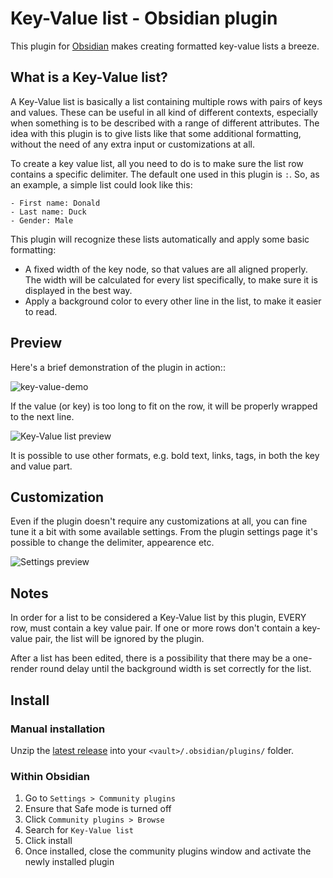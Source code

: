# Key-Value list - Obsidian plugin

This plugin for [Obsidian](https://obsidian.md/) makes creating formatted key-value lists a breeze.

## What is a Key-Value list?
A Key-Value list is basically a list containing multiple rows with pairs of keys and values. These can be useful in all kind of different contexts, especially when something is to be described with a range of different attributes. The idea with this plugin is to give lists like that some additional formatting, without the need of any extra input or customizations at all. 

To create a key value list, all you need to do is to make sure the list row contains a specific delimiter. The default one used in this plugin is `:`. So, as an example, a simple list could look like this:
```
- First name: Donald
- Last name: Duck
- Gender: Male
```

This plugin will recognize these lists automatically and apply some basic formatting:
- A fixed width of the key node, so that values are all aligned properly. The width will be calculated for every list specifically, to make sure it is displayed in the best way.
- Apply a background color to every other line in the list, to make it easier to read.

## Preview
Here's a brief demonstration of the plugin in action::

![key-value-demo](https://github.com/christianwannerstedt/obsidian-key-value-list/assets/25314/8387c00d-8f36-41a0-aa2c-13d8be55cbc1)

If the value (or key) is too long to fit on the row, it will be properly wrapped to the next line. 

![Key-Value list preview](https://github.com/christianwannerstedt/obsidian-key-value-list/assets/25314/b6de6c3a-15ad-43b8-9c43-99c5039cd8d3)

It is possible to use other formats, e.g. bold text, links, tags, in both the key and value part.

## Customization
Even if the plugin doesn't require any customizations at all, you can fine tune it a bit with some available settings. From the plugin settings page it's possible to change the delimiter, appearence etc.

![Settings preview](https://github.com/christianwannerstedt/obsidian-key-value-list/assets/25314/acf39c55-9471-4e71-97ac-99e14eea36d0)

## Notes
In order for a list to be considered a Key-Value list by this plugin, EVERY row, must contain a key value pair. If one or more rows don't contain a key-value pair, the list will be ignored by the plugin.

After a list has been edited, there is a possibility that there may be a one-render round delay until the background width is set correctly for the list.

## Install

### Manual installation
Unzip the [latest release](https://github.com/christianwannerstedt/obsidian-key-value-list/releases/latest) into your `<vault>/.obsidian/plugins/` folder.

### Within Obsidian
1. Go to `Settings > Community plugins`
2. Ensure that Safe mode is turned off
3. Click `Community plugins > Browse`
4. Search for `Key-Value list`
5. Click install
6. Once installed, close the community plugins window and activate the newly installed plugin

